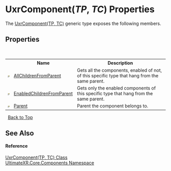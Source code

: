 # UxrComponent(*TP*, *TC*) Properties
 

The <a href="T_UltimateXR_Core_Components_UxrComponent_2">UxrComponent(TP, TC)</a> generic type exposes the following members.


## Properties
&nbsp;<table><tr><th></th><th>Name</th><th>Description</th></tr><tr><td>![Public property](media/pubproperty.gif "Public property")</td><td><a href="P_UltimateXR_Core_Components_UxrComponent_2_AllChildrenFromParent">AllChildrenFromParent</a></td><td>
Gets all the components, enabled of not, of this specific type that hang from the same parent.</td></tr><tr><td>![Public property](media/pubproperty.gif "Public property")</td><td><a href="P_UltimateXR_Core_Components_UxrComponent_2_EnabledChildrenFromParent">EnabledChildrenFromParent</a></td><td>
Gets only the enabled components of this specific type that hang from the same parent.</td></tr><tr><td>![Public property](media/pubproperty.gif "Public property")</td><td><a href="P_UltimateXR_Core_Components_UxrComponent_2_Parent">Parent</a></td><td>
Parent the component belongs to.</td></tr></table>&nbsp;
<a href="#uxrcomponent(*tp*,-*tc*)-properties">Back to Top</a>

## See Also


#### Reference
<a href="T_UltimateXR_Core_Components_UxrComponent_2">UxrComponent(TP, TC) Class</a><br /><a href="N_UltimateXR_Core_Components">UltimateXR.Core.Components Namespace</a><br />
